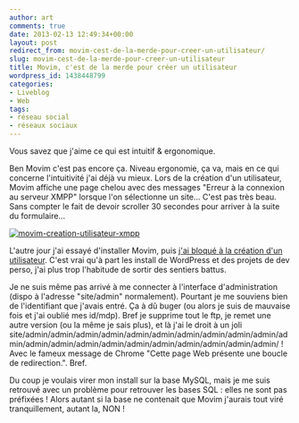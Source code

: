 ```yaml
---
author: art
comments: true
date: 2013-02-13 12:49:34+00:00
layout: post
redirect_from: movim-cest-de-la-merde-pour-creer-un-utilisateur/
slug: movim-cest-de-la-merde-pour-creer-un-utilisateur
title: Movim, c'est de la merde pour créer un utilisateur
wordpress_id: 1438448799
categories:
- Liveblog
- Web
tags:
- réseau social
- réseaux sociaux
---
```


Vous savez que j'aime ce qui est intuitif & ergonomique.

Ben Movim c'est pas encore ça. Niveau ergonomie, ça va, mais en ce qui concerne l'intuitivité j'ai déjà vu mieux. Lors de la création d'un utilisateur, Movim affiche une page chelou avec des messages "Erreur à la connexion au serveur XMPP" lorsque l'on sélectionne un site... C'est pas très beau. Sans compter le fait de devoir scroller 30 secondes pour arriver à la suite du formulaire...

<a href="https://irz.fr/recherche?q=movim-creation-utilisateur-xmpp"><img alt="movim-creation-utilisateur-xmpp" data-src="https://static.irz.fr/2013/02/movim-creation-utilisateur-xmpp.png" src="https://static.irz.fr/thumb.php?size=<100&crop=0&src=https://static.irz.fr/2013/02/movim-creation-utilisateur-xmpp.png" /></a>

L'autre jour j'ai essayé d'installer Movim, puis [j'ai bloqué à la création d'un utilisateur](https://irz.fr/movim-cest-de-la-merde-pour-creer-un-utilisateur). C'est vrai qu'à part les install de WordPress et des projets de dev perso, j'ai plus trop l'habitude de sortir des sentiers battus.

Je ne suis même pas arrivé à me connecter à l'interface d'administration (dispo à l'adresse "site/admin" normalement). Pourtant je me souviens bien de l'identifiant que j'avais entré. Ça à dû buger (ou alors je suis de mauvaise fois et j'ai oublié mes id/mdp). Bref je supprime tout le ftp, je remet une autre version (ou la même je sais plus), et là j'ai le droit à un joli site/admin/admin/admin/admin/admin/admin/admin/admin/admin/admin/admin/admin/admin/admin/admin/admin/admin/admin/admin/admin/admin/ ! Avec le fameux message de Chrome "Cette page Web présente une boucle de redirection.". Bref.

Du coup je voulais virer mon install sur la base MySQL, mais je me suis retrouvé avec un problème pour retrouver les bases SQL : elles ne sont pas préfixées ! Alors autant si la base ne contenait que Movim j'aurais tout viré tranquillement, autant la, NON !
